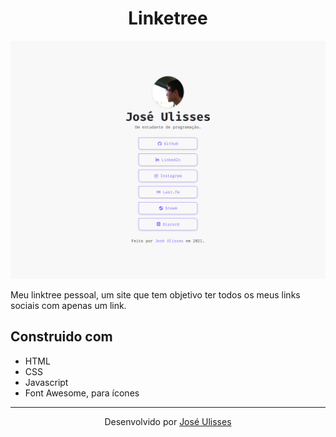 <h1 align= "center">
  Linketree
</h1>

![Linktree](.github/jos3s_linktree.png)

Meu linktree pessoal, um site que tem objetivo ter todos os meus links sociais com apenas um link.

## Construido com

- HTML
- CSS
- Javascript
- Font Awesome, para ícones

---

<p align= "center">
  Desenvolvido por <a href="https://github.com/jos3s">José Ulisses</a>
</p>
